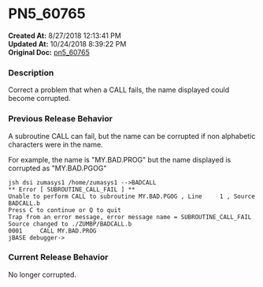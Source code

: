 # PN5_60765

**Created At:** 8/27/2018 12:13:41 PM  
**Updated At:** 10/24/2018 8:39:22 PM  
**Original Doc:** [pn5_60765](https://docs.jbase.com/48420-5-7-1-release-notes/pn5_60765)  


### Description

Correct a problem that when a CALL fails, the name displayed could become corrupted.



### Previous Release Behavior

A subroutine CALL can fail, but the name can be corrupted if non alphabetic characters were in the name.

For example, the name is "MY.BAD.PROG" but the name displayed is corrupted as "MY.BAD.PGOG"

```
jsh dsi zumasys1 /home/zumasys1 -->BADCALL
** Error [ SUBROUTINE_CALL_FAIL ] **
Unable to perform CALL to subroutine MY.BAD.PGOG , Line     1 , Source BADCALL.b
Press C to continue or Q to quit
Trap from an error message, error message name = SUBROUTINE_CALL_FAIL
Source changed to ./ZUMBP/BADCALL.b
0001     CALL MY.BAD.PROG
jBASE debugger->
```



### Current Release Behavior

No longer corrupted.
